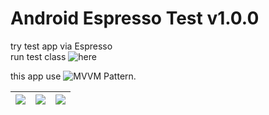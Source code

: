 # Android Espresso Test v1.0.0 #

try test app via Espresso<br/>
run test class ![here](https://github.com/yoesuv-blog/Android-Espresso-Testing/blob/master/app/src/androidTest/java/com/yoesuv/myespresso/MainApplicationTest.kt)

this app use ![MVVM Pattern](https://github.com/yoesuv-blog/Android-MVVM-Networking).

| ![](https://lh3.googleusercontent.com/1zsUt5Jv41yucajpzURarU7M6AM5qYBVYddt7_B5Gwf0mYWM2VpNImxWx6NPhFvk4iiI2rS8n8FSdyaOKJD4o83N573Xl95HjUjnixDNNZagYJSQfvgPmOy_TQk-YWmsIkh5l5kgjSkYdLPbttbKBoBNVrFDwWwnoSixAprmsoqlUVHZmg2jIhGz9J4XgCWn4JNBpa6qhs2jPiZpQP5VFVqgJmw0yTomZwn_2AbpeV4VTNsub2Er1l4PsXBLsVPWcv1OjtWLBAikggOyw3tWEBMKH1zrHckviT_TF6GX7AafrReDUrwUeTHb7eWgR5Eet52pDdv3zCT_1hXuXlum_GfEwmaTkRuW5iK-LvIpRC93IjG8JwbYOOujRiyEhtbdeR5E2FzcxIxzFYLOW9ckzrvGMre1b1OwvRwnpTW3iyESogIKIjxBH9O4xTW2iopGkew8W4kWMRYTpM7FzPbZzU9y1nNPxGBKCS-FhRnNbyaXP59-e6oBYiXPRm0lUcsQ3SlMI4hAd54QlKDudK3BlQhHpQXb7GUjnabpjA91q3UdtShd9ca445luaAD55fQpbguduALghsaqbTiUl3CUumfjCbMrPIdXppwlDMGO04qaJaRBdaD7GsZsD8YUCZ8LXQtqQ-WKKzhj3fJjbzlnEUoMIXY0iZ0=w358-h636-no) | ![](https://lh3.googleusercontent.com/yRX3Xpe4vEN-cPnzjpOKq1fWGolqvN2p7ItnMlE9Ub9iwVMjsX2u-cIwZ9ndrxOS_2Qt_i-e2q4MLRldv_zeIpWe9uT6UxAqpR0RxBJ11FJ1TSOWXuChGQeYXvm0whfqA1Z9Ne-MlL4oZ1GKu6qMLxEh211HWFo1bJURSUJynKOv2Sa4vsq4wS2AQ35-48zepLrRqDebuQubkWhjC4jp3HNq05BdLdsgejuIpSV4XuUHOrHAkfym57EmDmciBsmRyoTvhAU9YppEVPn3bcW6F4yhPUEkrmEGIo8tXOdEi8VXVKQkMJXjCzMxEzifj6uYiPf226FAu6afNeL_g_JQQXC4HteHdPf6UPAUOXrsowB-vY70i2hn85w8DAv1VhDGX3Zi9B32_VRNYFn36e4Lpl652mnrGi_28emMDs4x5l4azd2kn9n7SbPjy3sG7mz4gw5mBN9sl2W5L2WNpYhdYFnJ8pWyQMDR8f3i9SBiPIC_WH1sMBLdz0yiFBQCPHpLFCD4hWWNd6OG8ZopMKOk_dADDJxwWMcDSsmCXg9bDnGOM9oG59LSsM06I5ANEJgOMFKqIkd3BOr9pRqN_DIfhFKWVHPOr8Z8KVoKcZpt-89TDUFnQ63gZZEFI4T9T8RLCAi2fo208szkEgfNTQKWlJF4dFBPlDo=w358-h636-no) | ![](https://lh3.googleusercontent.com/zc482tjzW8a3UAYc0FZnIGSjM8rwmjSqaS2yAw7hJEyj3l2siDp3unbc8WKaC4ez4YEJqcScPXtO9z_rZ_SwEEbiWD0dIz9AcROd7MKWG5AH64a-FZo93WyLuCNy0C-QiCBU_pYyMN1vhkMhktT2qSb8kPeZnFr9RgyMKwwNdREzJ3-n0tx8pM_TNjPPSOZPK68Tbw7UTfPcB1a7mHI_uWo61NGARqRdeuXagLO_N8Ye8sIlIyfAxilvTkjlynni244tW5z-TPbP3drq3kfhDRhLm8XVB0jcq54Ebg42dcpddamg5-0YFhuWGaUoaH7ZohLmR2OQlp8MIthr38yjGOpS9nRl1AY89ogNGQ3Ekjzi2LUNp0m9m7ZMH65NDVYLQrIlEK-oGLk5KQS6FErG9mbZ8NNSV0jhWZNCCfs4fM5S06-gGZd8C45yilS89jc4Zq1CAHB4gLbYbTsG7h4uU75J-NeUKzlrz_x2Xebw3tmEO0-mlER1aCVYvHv5kpYEcqEfNG-YZ1D6OSRz5FxR9jaJ2OZhR7jjkxYU2rHRcbvpi8_bGM9zaR_ZLy3RgoI_IqsOSd292IzeYD7969e7T_9w1XdM0qNuPbLFpDIb5Mutw-4Ei-bt1Vuua7E5goKxFsgNlyVjV9iyu21J1gB3kur5K09g_04=w358-h636-no) |
| --- | --- | --- |